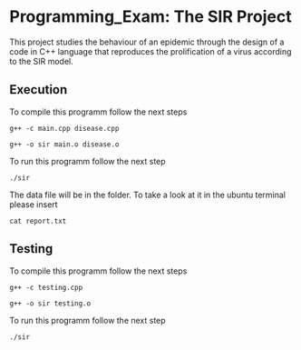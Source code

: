 # Programming_Exam: The SIR Project

This project studies the behaviour of an epidemic through the design of a code in C++ language that reproduces the prolification of a virus according to the SIR model.

## Execution

To compile this programm follow the next steps
```shell
g++ -c main.cpp disease.cpp
```
```shell
g++ -o sir main.o disease.o
```
To run this programm follow the next step
```shell
./sir
```
The data file will be in the folder. To take a look at it in the ubuntu terminal please insert
```shell
cat report.txt
```

## Testing

To compile this programm follow the next steps
```shell
g++ -c testing.cpp
```
```shell
g++ -o sir testing.o
```
To run this programm follow the next step
```shell
./sir
```
